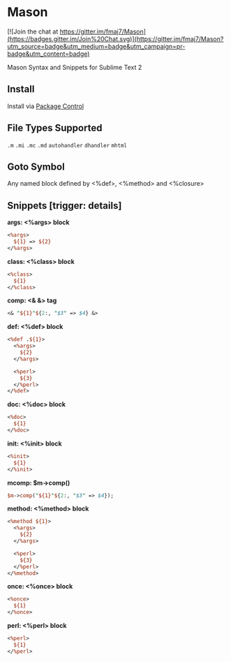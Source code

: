 Mason
=====

[![Join the chat at https://gitter.im/fmaj7/Mason](https://badges.gitter.im/Join%20Chat.svg)](https://gitter.im/fmaj7/Mason?utm_source=badge&utm_medium=badge&utm_campaign=pr-badge&utm_content=badge)

Mason Syntax and Snippets for Sublime Text 2

## Install

Install via [Package Control](http://wbond.net/sublime_packages/package_control)

## File Types Supported

`.m`
`.mi`
`.mc`
`.md`
`autohandler`
`dhandler`
`mhtml`

## Goto Symbol

Any named block defined by <%def>, <%method> and <%closure>

## Snippets [trigger: details]

__args: <%args> block__

```perl
<%args>
  ${1} => ${2}
</%args>
```

__class: <%class> block__

```perl
<%class>
  ${1}
</%class>
```

__comp: <& &> tag__

```perl
<& "${1}"${2:, "$3" => $4} &>
```

__def: <%def> block__

```perl
<%def .${1}>
  <%args>
    ${2}
  </%args>

  <%perl>
    ${3}
  </%perl>
</%def>
```

__doc: <%doc> block__

```perl
<%doc>
  ${1}
</%doc>
```

__init: <%init> block__

```perl
<%init>
  ${1}
</%init>
```

__mcomp: $m->comp()__

```perl
$m->comp("${1}"${2:, "$3" => $4});
```

__method: <%method> block__

```perl
<%method ${1}>
  <%args>
    ${2}
  </%args>

  <%perl>
    ${3}
  </%perl>
</%method>
```

__once: <%once> block__

```perl
<%once>
  ${1}
</%once>
```

__perl: <%perl> block__

```perl
<%perl>
  ${1}
</%perl>
```
